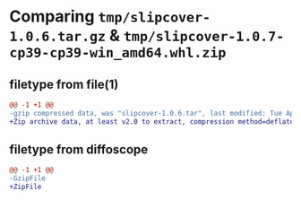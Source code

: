 # Comparing `tmp/slipcover-1.0.6.tar.gz` & `tmp/slipcover-1.0.7-cp39-cp39-win_amd64.whl.zip`

## filetype from file(1)

```diff
@@ -1 +1 @@
-gzip compressed data, was "slipcover-1.0.6.tar", last modified: Tue Apr  9 23:43:54 2024, max compression
+Zip archive data, at least v2.0 to extract, compression method=deflate
```

## filetype from diffoscope

```diff
@@ -1 +1 @@
-GzipFile
+ZipFile
```

